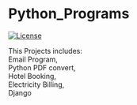 # Python_Programs
[![License](https://img.shields.io/badge/License-Apache%202.0-blue.svg)](https://opensource.org/licenses/Apache-2.0)

This Projects includes: <br>
      Email Program,<br>
      Python PDF convert,<br>
      Hotel Booking, <br>
      Electricity Billing, <br> 
      Django
